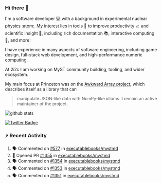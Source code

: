 ### Hi there 👋 

I'm a software developer 💻 with a background in experimental nuclear physics :atom:. My interest lies in tools :wrench: to improve productivity :chart_with_upwards_trend: and scientific insight :telescope:, including rich documentation 📚, interactive computing 🧮, and more! 

I have experience in many aspects of software engineering, including game design, full-stack web development, and high-performance numeric computing. 

At 2i2c I am working on MyST community building, tooling, and wider ecosystem. 

My main focus at Princeton was on the [Awkward Array project](awkward-array.org/), which describes itself as a library that can 
> manipulate JSON-like data with NumPy-like idioms. I remain an active maintainer of the project. 

![github stats](https://github-readme-stats.vercel.app/api?username=agoose77&show_icons=true&hide_rank=true&hide_title=true&bg_color=30,e76445,904e95&text_color=efe3ec&icon_color=efe3ec)
<!--
**agoose77/agoose77** is a ✨ _special_ ✨ repository because its `README.md` (this file) appears on your GitHub profile.

Here are some ideas to get you started:

- 🔭 I’m currently working on ...
- 🌱 I’m currently learning ...
- 👯 I’m looking to collaborate on ...
- 🤔 I’m looking for help with ...
- 💬 Ask me about ...
- 📫 How to reach me: ...
- 😄 Pronouns: ...
- ⚡ Fun fact: ...
-->

[![Twitter Badge](https://img.shields.io/twitter/follow/agoose77?style=flat-square&logo=Twitter&logoColor=white&color=cornflowerblue)](https://twitter.com/agoose77)

### :zap: Recent Activity

<!--START_SECTION:activity-->
1. 🗣 Commented on [#577](https://github.com/executablebooks/mystmd/pull/577#issuecomment-2186029335) in [executablebooks/mystmd](https://github.com/executablebooks/mystmd)
2. 💪 Opened PR [#1355](https://github.com/executablebooks/mystmd/pull/1355) in [executablebooks/mystmd](https://github.com/executablebooks/mystmd)
3. 🗣 Commented on [#1354](https://github.com/executablebooks/mystmd/issues/1354#issuecomment-2185984215) in [executablebooks/mystmd](https://github.com/executablebooks/mystmd)
4. 🗣 Commented on [#1353](https://github.com/executablebooks/mystmd/issues/1353#issuecomment-2184614718) in [executablebooks/mystmd](https://github.com/executablebooks/mystmd)
5. 🗣 Commented on [#1351](https://github.com/executablebooks/mystmd/issues/1351#issuecomment-2183057370) in [executablebooks/mystmd](https://github.com/executablebooks/mystmd)
<!--END_SECTION:activity-->
